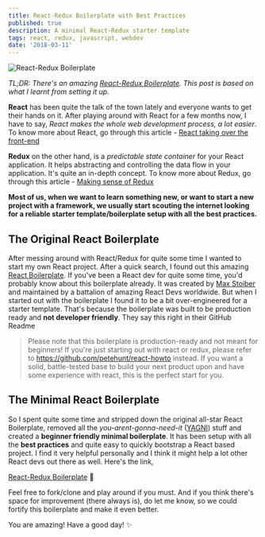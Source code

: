 ```yaml
---
title: React-Redux Boilerplate with Best Practices
published: true
description: A minimal React-Redux starter template
tags: react, redux, javascript, webdev
date: '2018-03-11'
---
```


![React-Redux Boilerplate](https://raw.githubusercontent.com/flexdinesh/react-redux-boilerplate/master/app/components/Header/images/banner.jpg)

_TL;DR: There's an amazing [React-Redux Boilerplate](https://github.com/flexdinesh/react-redux-boilerplate). This post is based on what I learnt from setting it up._

**React** has been quite the talk of the town lately and everyone wants to get their hands on it. After playing around with React for a few months now, I have to say, _React makes the whole web development process, a lot easier_. To know more about React, go through this article - [React taking over the front-end](https://medium.freecodecamp.org/yes-react-is-taking-over-front-end-development-the-question-is-why-40837af8ab76)

**Redux** on the other hand, is a _predictable state container_ for your React application. It helps abstracting and controlling the data flow in your application. It's quite an in-depth concept. To know more about Redux, go through this article - [Making sense of Redux
](https://medium.freecodecamp.org/why-redux-makes-sense-to-me-and-how-i-conceptualize-it-c8a3a9db15ca)

**Most of us, when we want to learn something new, or want to start a new project with a framework, we usually start scouting the internet looking for a reliable starter template/boilerplate setup with all the best practices.**

## The Original React Boilerplate

After messing around with React/Redux for quite some time I wanted to start my own React project. After a quick search, I found out this amazing [React Boilerplate](https://github.com/react-boilerplate/react-boilerplate). If you've been a React dev for quite some time, you'd probably know about this boilerplate already. It was created by [Max Stoiber](https://twitter.com/mxstbr) and maintained by a battalion of amazing React Devs worldwide. But when I started out with the boilerplate I found it to be a bit over-engineered for a starter template. That's because the boilerplate was built to be production ready and **not developer friendly**. They say this right in their GitHub Readme

> Please note that this boilerplate is production-ready and not meant for beginners! If you're just starting out with react or redux, please refer to https://github.com/petehunt/react-howto instead. If you want a solid, battle-tested base to build your next product upon and have some experience with react, this is the perfect start for you.

## The Minimal React Boilerplate

So I spent quite some time and stripped down the original all-star React Boilerplate, removed all the _you-arent-gonna-need-it_ ([YAGNI](https://en.wikipedia.org/wiki/You_aren%27t_gonna_need_it)) stuff and created a **beginner friendly minimal boilerplate**. It has been setup with all the **best practices** and quite easy to quickly bootstrap a React based project. I find it very helpful personally and I think it might help a lot other React devs out there as well. Here's the link,

[React-Redux Boilerplate](https://github.com/flexdinesh/react-redux-boilerplate) 🎉

Feel free to fork/clone and play around if you must. And if you think there's space for improvement (there always is), do let me know, so we could fortify this boilerplate and make it even better.

You are amazing! Have a good day! ✨
